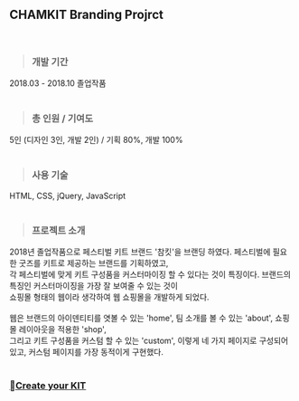 ## CHAMKIT Branding Projrct
<br />  

> ### 개발 기간
2018.03 - 2018.10 졸업작품    
<br />   

> ### 총 인원 / 기여도
5인 (디자인 3인, 개발 2인) / 기획 80%, 개발 100%   
<br />   

> ### 사용 기술
HTML, CSS, jQuery, JavaScript    
<br /> 

> ### 프로젝트 소개
2018년 졸업작품으로 페스티벌 키트 브랜드 '참킷'을 브랜딩 하였다. 페스티벌에 필요한 굿즈를 키트로 제공하는 브랜드를 기획하였고,   
각 페스티벌에 맞게 키트 구성품을 커스터마이징 할 수 있다는 것이 특징이다. 브랜드의 특징인 커스터마이징을 가장 잘 보여줄 수 있는 것이   
쇼핑몰 형태의 웹이라 생각하여 웹 쇼핑몰을 개발하게 되었다.   
<br />
웹은 브랜드의 아이덴티티를 엿볼 수 있는 'home', 팀 소개를 볼 수 있는 'about', 쇼핑몰 레이아웃을 적용한 'shop',   
그리고 키트 구성품을 커스텀 할 수 있는 'custom', 이렇게 네 가지 페이지로 구성되어 있고, 커스텀 페이지를 가장 동적이게 구현했다.   
<br />


### [Create your KIT](https://reverofyoung.github.io/chamkit-project/)




